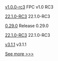 
[v1.0.0-rc3](https://github.com/hyperledger/fabric-private-chaincode/releases/tag/v1.0.0-rc3) FPC v1.0 RC3

[22.1.0-RC3](https://github.com/hyperledger/besu/releases/tag/22.1.0-RC3) 22.1.0-RC3

[0.29.0](https://github.com/hyperledger/aries-vcx/releases/tag/0.29.0) Release 0.29.0

[22.1.0-RC3](https://github.com/hyperledger/besu-docs/releases/tag/22.1.0-RC3) 22.1.0-RC3

[v3.1.1](https://github.com/hyperledger/firefly-ethconnect/releases/tag/v3.1.1) v3.1.1


[See more >>>](https://start-here.hyperledger.org/releases)
